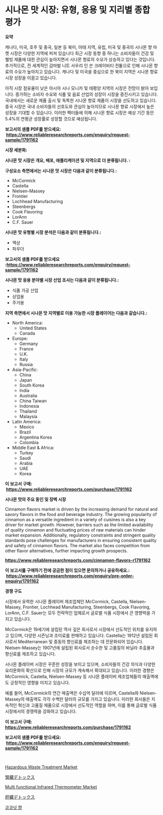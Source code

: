 <p><h1>시나몬 맛 시장: 유형, 응용 및 지리별 종합 평가</h1></p><p><strong>요약</strong></p>
<p><p>캐나다, 미국, 호주 및 중국, 일본 등 북미, 아태 지역, 유럽, 미국 및 중국의 시나몬 향 마켓 시장은 다양한 지역에 퍼져 있습니다 최근 시장 동향 중 하나는 소비자들이 건강 및 웰빙 제품에 대한 관심이 높아지면서 시나몬 향료의 수요가 상승하고 있다는 것입니다. 추가적으로, 전 세계적인 감마발 니트 사우리 인 쓴 크레이비티 컨툩으로 인해 시나몬 향료의 수요가 높아지고 있습니다. 캐나다 및 미국을 중심으로 한 북미 지역은 시나몬 향료 시장 성장을 이끌고 있습니다. </p><p>아직 시장 점유율이 낮은 아시아 시나 모니카 및 태평양 지역의 시장은 전망이 밝아 보입니다. 증가하는 소비자 수요와 식품 및 음료 산업의 성장이 시장을 증진시키고 있습니다. 국내에서는 새로운 제품 출시 및 독특한 시나몬 향료 제품이 시장을 선도하고 있습니다. 중국 시장은 국내 소비자들의 선호도와 관심이 높아지므로 시나몬 향료 시장에서 높은 성장을 기대할 수 있습니다. 이러한 팩터들에 의해 시나몬 향료 시장은 예상 기간 동안 5.4%의 연평균 성장률로 성장할 것으로 예상됩니다.</p></p>
<p><strong>보고서의 샘플 PDF를 받으세요: &nbsp;<a href="https://www.reliableresearchreports.com/enquiry/request-sample/1791162">https://www.reliableresearchreports.com/enquiry/request-sample/1791162</a></strong></p>
<p><strong>시장 세분화:</strong></p>
<p><strong> 시나몬 맛 시장은 개요, 배포, 애플리케이션 및 지역으로 더 분류됩니다. :</strong></p>
<p><strong>구성요소 측면에서는 시나몬 맛 시장은 다음과 같이 분류됩니다.:</strong></p>
<p><ul><li>McCormick</li><li>Castella</li><li>Nielsen-Massey</li><li>Frontier</li><li>Lochhead Manufacturing</li><li>Steenbergs</li><li>Cook Flavoring</li><li>LorAnn</li><li>C.F. Sauer</li></ul></p>
<p><strong> 시나몬 맛 유형별 시장 분석은 다음과 같이 분류됩니다.:</strong></p>
<p><ul><li>액상</li><li>파우더</li></ul></p>
<p><strong>보고서의 샘플 PDF를 받으세요 :<a href="https://www.reliableresearchreports.com/enquiry/request-sample/1791162">https://www.reliableresearchreports.com/enquiry/request-sample/1791162</a></strong></p>
<p><strong> 시나몬 맛 응용 분야별 시장 산업 조사는 다음과 같이 분류됩니다.:</strong></p>
<p><ul><li>식품 가공 산업</li><li>상업용</li><li>주거용</li></ul></p>
<p><strong>지역 측면에서 시나몬 맛 지역별로 이용 가능한 시장 플레이어는 다음과 같습니다.:</strong></p>
<p><ul>
    <li>
        North America:
        <ul>
            <li>United States</li>
            <li>Canada</li>
        </ul>
    </li>
    <li>
        Europe:
        <ul>
            <li>Germany</li>
            <li>France</li>
            <li>U.K.</li>
            <li>Italy</li>
            <li>Russia</li>
        </ul>
    </li>
    <li>
        Asia-Pacific:
        <ul>
            <li>China</li>
            <li>Japan</li>
            <li>South Korea</li>
            <li>India</li>
            <li>Australia</li>
            <li>China Taiwan</li>
            <li>Indonesia</li>
            <li>Thailand</li>
            <li>Malaysia</li>
        </ul>
    </li>
    <li>
        Latin America:
        <ul>
            <li>Mexico</li>
            <li>Brazil</li>
            <li>Argentina Korea</li>
            <li>Colombia</li>
        </ul>
    </li>
    <li>
        Middle East & Africa:
        <ul>
            <li>Turkey</li>
            <li>Saudi</li>
            <li>Arabia</li>
            <li>UAE</li>
            <li>Korea</li>
        </ul>
    </li>
    </ul></p>
<p><strong>이 보고서 구매: &nbsp;<a href="https://www.reliableresearchreports.com/purchase/1791162">https://www.reliableresearchreports.com/purchase/1791162</a></strong></p>
<p><strong>시나몬 맛의 주요 동인 및 장벽 시장</strong></p>
<p><p>Cinnamon flavors market is driven by the increasing demand for natural and savory flavors in the food and beverage industry. The growing popularity of cinnamon as a versatile ingredient in a variety of cuisines is also a key driver for market growth. However, barriers such as the limited availability of quality cinnamon and fluctuating prices of raw materials can hinder market expansion. Additionally, regulatory constraints and stringent quality standards pose challenges for manufacturers in ensuring consistent quality and safety of cinnamon flavors. The market also faces competition from other flavor alternatives, further impacting growth prospects.</p></p>
<p><strong><a href="https://www.reliableresearchreports.com/cinnamon-flavors-r1791162">https://www.reliableresearchreports.com/cinnamon-flavors-r1791162</a></strong></p>
<p><strong>이 보고서를 구매하기 전에 궁금한 점이 있으면 문의하거나 공유하세요.: &nbsp;<a href="https://www.reliableresearchreports.com/enquiry/pre-order-enquiry/1791162">https://www.reliableresearchreports.com/enquiry/pre-order-enquiry/1791162</a></strong></p>
<p><strong>경쟁 구도</strong></p>
<p><p>시장에서 유력한 시나몬 플레이버 제조업체인 McCormick, Castella, Nielsen-Massey, Frontier, Lochhead Manufacturing, Steenbergs, Cook Flavoring, LorAnn, C.F. Sauer는 모두 전략적인 업체로서 글로벌 식품 시장에서 큰 영향력을 가지고 있습니다.</p><p>McCormick은 19세기에 설립된 역사 깊은 회사로서 시장에서 선도적인 위치를 유지하고 있으며, 다양한 시즌닝과 조미료를 판매하고 있습니다. Castella는 1912년 설립된 회사로서 Mediterranean 및 중동의 향신료를 제조하는 데 전문화되어 있습니다. Nielsen-Massey는 1907년에 설립된 회사로서 순수한 및 고품질의 바닐라 추출물과 향신료를 제조하고 있습니다.</p><p>시나몬 플레이버 시장은 꾸준한 성장을 보이고 있으며, 소비자들의 건강 의식과 다양한 요리문화의 확산으로 인해 시장의 규모가 계속해서 확대되고 있습니다. 이러한 경향은 McCormick, Castella, Nielsen-Massey 등 시나몬 플레이버 제조업체들의 매출액에도 긍정적인 영향을 미치고 있습니다.</p><p>예를 들어, McCormick의 연간 매출액은 수십억 달러에 이르며, Castella와 Nielsen-Massey의 매출액도 각각 수백만 달러의 규모를 가지고 있습니다. 이러한 회사들은 지속적인 혁신과 고품질 제품으로 시장에서 선도적인 역할을 하며, 이를 통해 글로벌 식품 시장에서의 경쟁력을 강화하고 있습니다.</p></p>
<p><strong>이 보고서 구매: &nbsp; <a href="https://www.reliableresearchreports.com/purchase/1791162">https://www.reliableresearchreports.com/purchase/1791162</a></strong></p>
<p><strong>보고서의 샘플 PDF를 받으세요: &nbsp;<a href="https://www.reliableresearchreports.com/enquiry/request-sample/1791162">https://www.reliableresearchreports.com/enquiry/request-sample/1791162</a></strong><strong></strong></p>
<p>&nbsp;</p>
<p><p><a href="https://issuu.com/reportprime-2/docs/hazardous-waste-treatment-market-size-2030.pptx">Hazardous Waste Treatment Market</a></p><p><a href="https://github.com/MosesSpinka1914/Market-Research-Report-List-1/blob/main/374924324014.md">腎臓デトックス</a></p><p><a href="https://github.com/bobicer/Market-Research-Report-List-2/blob/main/multi-functional-infrared-thermometer-market.md">Multi functional Infrared Thermometer Market</a></p><p><a href="https://github.com/bevdtkn4419963/Market-Research-Report-List-1/blob/main/355440724013.md">肝臓デトックス</a></p><p><a href="https://github.com/Tristiarton768456/Market-Research-Report-List-1/blob/main/485596721839.md">코코넛 향</a></p></p>